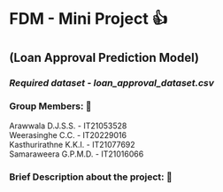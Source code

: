 # FDM - Mini Project 👍
## (Loan Approval Prediction Model)
### <i>Required dataset - loan_approval_dataset.csv</i>

### Group Members: 👀
Arawwala D.J.S.S. - IT21053528<br>
Weerasinghe C.C. - IT20229016<br>
Kasthurirathne K.K.I. - IT21077692<br>
Samaraweera G.P.M.D. - IT21016066<br>

### Brief Description about the project: 👀
